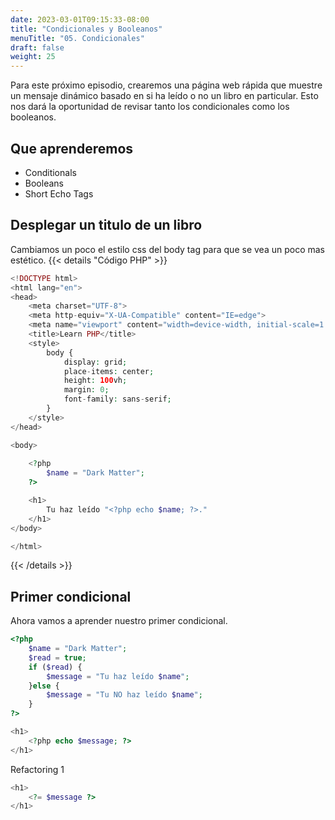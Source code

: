 ```yaml
---
date: 2023-03-01T09:15:33-08:00
title: "Condicionales y Booleanos"
menuTitle: "05. Condicionales"
draft: false
weight: 25
---
```


Para este próximo episodio, crearemos una página web rápida que muestre un mensaje dinámico basado en si ha leído o no un libro en particular. Esto nos dará la oportunidad de revisar tanto los condicionales como los booleanos.

## Que aprenderemos
- Conditionals
- Booleans
- Short Echo Tags

## Desplegar un titulo de un libro
Cambiamos un poco el estilo css del body tag para que se vea un poco mas estético. 
{{< details "Código PHP" >}}
```php
<!DOCTYPE html>
<html lang="en">
<head>
    <meta charset="UTF-8">
    <meta http-equiv="X-UA-Compatible" content="IE=edge">
    <meta name="viewport" content="width=device-width, initial-scale=1.0">
    <title>Learn PHP</title>
    <style>
        body {
            display: grid;
            place-items: center;
            height: 100vh;
            margin: 0;
            font-family: sans-serif;
        }
    </style>
</head>

<body>
    
    <?php
        $name = "Dark Matter";
    ?>

    <h1>
        Tu haz leído "<?php echo $name; ?>."
    </h1>    
</body>

</html> 
```
{{< /details >}}


## Primer condicional
Ahora vamos a aprender nuestro primer condicional.
```php
<?php
    $name = "Dark Matter";
    $read = true;
    if ($read) {
        $message = "Tu haz leído $name";
    }else {
        $message = "Tu NO haz leído $name";
    }
?>

<h1>
    <?php echo $message; ?>
</h1>
```
Refactoring 1
```php
<h1>
    <?= $message ?>
</h1> 
```

